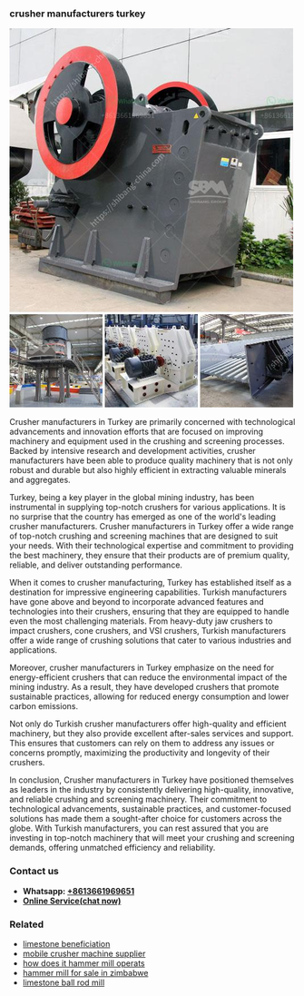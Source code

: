<h3>crusher manufacturers turkey</h3><img src='1708309403.jpg' alt=''><p>Crusher manufacturers in Turkey are primarily concerned with technological advancements and innovation efforts that are focused on improving machinery and equipment used in the crushing and screening processes. Backed by intensive research and development activities, crusher manufacturers have been able to produce quality machinery that is not only robust and durable but also highly efficient in extracting valuable minerals and aggregates.</p><p>Turkey, being a key player in the global mining industry, has been instrumental in supplying top-notch crushers for various applications. It is no surprise that the country has emerged as one of the world's leading crusher manufacturers. Crusher manufacturers in Turkey offer a wide range of top-notch crushing and screening machines that are designed to suit your needs. With their technological expertise and commitment to providing the best machinery, they ensure that their products are of premium quality, reliable, and deliver outstanding performance.</p><p>When it comes to crusher manufacturing, Turkey has established itself as a destination for impressive engineering capabilities. Turkish manufacturers have gone above and beyond to incorporate advanced features and technologies into their crushers, ensuring that they are equipped to handle even the most challenging materials. From heavy-duty jaw crushers to impact crushers, cone crushers, and VSI crushers, Turkish manufacturers offer a wide range of crushing solutions that cater to various industries and applications.</p><p>Moreover, crusher manufacturers in Turkey emphasize on the need for energy-efficient crushers that can reduce the environmental impact of the mining industry. As a result, they have developed crushers that promote sustainable practices, allowing for reduced energy consumption and lower carbon emissions.</p><p>Not only do Turkish crusher manufacturers offer high-quality and efficient machinery, but they also provide excellent after-sales services and support. This ensures that customers can rely on them to address any issues or concerns promptly, maximizing the productivity and longevity of their crushers.</p><p>In conclusion, Crusher manufacturers in Turkey have positioned themselves as leaders in the industry by consistently delivering high-quality, innovative, and reliable crushing and screening machinery. Their commitment to technological advancements, sustainable practices, and customer-focused solutions has made them a sought-after choice for customers across the globe. With Turkish manufacturers, you can rest assured that you are investing in top-notch machinery that will meet your crushing and screening demands, offering unmatched efficiency and reliability.</p><h3>Contact us</h3><ul><li><strong>Whatsapp:&nbsp;<a href="https://wa.me/8613661969651">+8613661969651</a></strong></li><li><a href="https://swt.shibang-china.com/?git&amp;zhl&amp;crusher manufacturers turkey"><strong>Online Service(chat now)</strong></a></li></ul><h3>Related</h3><ul><li><a href='limestone beneficiation.md'>limestone beneficiation</a></li><li><a href='mobile crusher machine supplier.md'>mobile crusher machine supplier</a></li><li><a href='how does it hammer mill operats.md'>how does it hammer mill operats</a></li><li><a href='hammer mill for sale in zimbabwe.md'>hammer mill for sale in zimbabwe</a></li><li><a href='limestone ball rod mill.md'>limestone ball rod mill</a></li></ul>